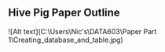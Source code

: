 ## Hive Pig Paper Outline
![Alt text](C:\Users\Nic's\DATA603\Paper Part 1\Creating_database_and_table.jpg)
